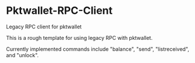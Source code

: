 # Pktwallet-RPC-Client

 Legacy RPC client for pktwallet

 This is a rough template for using legacy RPC with pktwallet.

 Currently implemented commands include "balance", "send", "listreceived", and "unlock".
